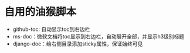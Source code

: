 # 自用的油猴脚本

- github-toc: 自动显示toc到右边栏
- ms-doc：微软文档将toc显示到右边栏，自动展开全部，并显示h3级别标题
- django-doc：给右侧目录添加sticky属性，保证始终可见
